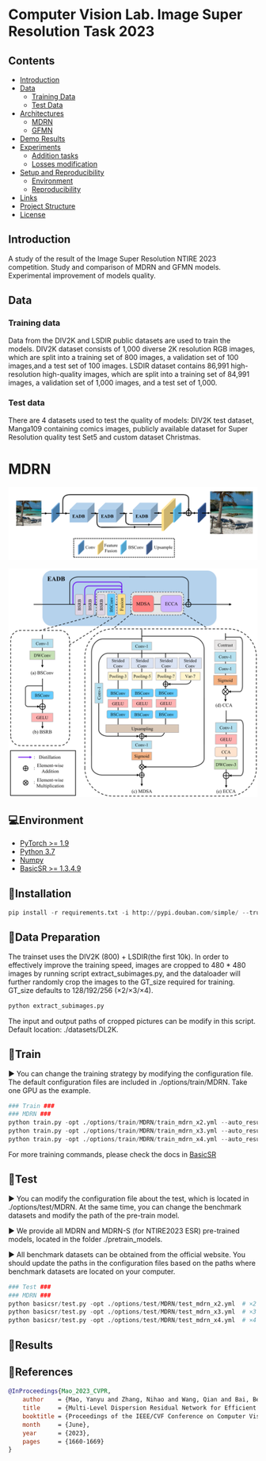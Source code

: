 # Computer Vision Lab. Image Super Resolution Task 2023
## Contents
- [Introduction](#introduction)
- [Data](#data)
  - [Training Data](#training-data)
  - [Test Data](#test-data)
- [Architectures](#architectures)
  - [MDRN](#mdrn)
  - [GFMN](#gfmn)
- [Demo Results](#demo)
- [Experiments](#experiments)
  - [Addition tasks](#dddition-tasks)
  - [Losses modification](#losses-modification)
- [Setup and Reproducibility](#setup-and-reproducibility)
  - [Environment](#environment)
  - [Reproducibility](#reproducibility)
- [Links](#links)
- [Project Structure](#project-structure)
- [License](#license)

## Introduction
A study of the result of the Image Super Resolution NTIRE 2023 competition. Study and comparison of MDRN and GFMN models. Experimental improvement of models quality.
## Data
### Training data
Data from the DIV2K and LSDIR public datasets are used to train the models. DIV2K dataset consists of 1,000 diverse 2K resolution RGB images, which are split into a training set of 800 images, a validation set of 100 images,and a test set of 100 images. LSDIR dataset contains 86,991 high-resolution high-quality images, which are split into a training set of 84,991 images, a validation set of 1,000 images, and a test set of 1,000.
### Test data
There are 4 datasets used to test the quality of models: DIV2K test dataset, Manga109 containing comics images, publicly available dataset for Super Resolution quality test Set5 and custom dataset Christmas.


# **MDRN**

![fig](README.assets/architecture.png)

![fig](README.assets/EADB_details.png)

## 💻Environment

- [PyTorch >= 1.9](https://pytorch.org/)
- [Python 3.7](https://www.python.org/downloads/)
- [Numpy](https://numpy.org/)
- [BasicSR >= 1.3.4.9](https://github.com/XPixelGroup/BasicSR)

## 🔧Installation

```python
pip install -r requirements.txt -i http://pypi.douban.com/simple/ --trusted-host pypi.douban.com
```

## 📜Data Preparation

The trainset uses the DIV2K (800) + LSDIR(the first 10k). In order to effectively improve the training speed, images are cropped to 480 * 480 images by running script extract_subimages.py, and the dataloader will further randomly crop the images to the GT_size required for training. GT_size defaults to 128/192/256 (×2/×3/×4). 

```python
python extract_subimages.py
```

The input and output paths of cropped pictures can be modify in this script. Default location: ./datasets/DL2K.

## 🚀Train

▶️ You can change the training strategy by modifying the configuration file. The default configuration files are included in ./options/train/MDRN. Take one GPU as the example.

```python
### Train ###
### MDRN ###
python train.py -opt ./options/train/MDRN/train_mdrn_x2.yml --auto_resume  # ×2
python train.py -opt ./options/train/MDRN/train_mdrn_x3.yml --auto_resume  # ×3
python train.py -opt ./options/train/MDRN/train_mdrn_x4.yml --auto_resume  # ×4
```

For more training commands, please check the docs in [BasicSR](https://github.com/XPixelGroup/BasicSR)

## :toilet:Test

▶️ You can modify the configuration file about the test, which is located in ./options/test/MDRN. At the same time, you can change the benchmark datasets and modify the path of the pre-train model. 

▶️ We provide all MDRN and MDRN-S (for NTIRE2023 ESR) pre-trained models, located in the folder ./pretrain_models.

▶️ All benchmark datasets can be obtained from the official website.  You should update the paths in the configuration files based on the paths where benchmark datasets are located on your computer.

```python
### Test ###
### MDRN ###
python basicsr/test.py -opt ./options/test/MDRN/test_mdrn_x2.yml  # ×2
python basicsr/test.py -opt ./options/test/MDRN/test_mdrn_x3.yml  # ×3
python basicsr/test.py -opt ./options/test/MDRN/test_mdrn_x4.yml  # ×4
```

## 🚩Results


## :rainbow:References

```bibtex
@InProceedings{Mao_2023_CVPR,
    author    = {Mao, Yanyu and Zhang, Nihao and Wang, Qian and Bai, Bendu and Bai, Wanying and Fang, Haonan and Liu, Peng and Li, Mingyue and Yan, Shengbo},
    title     = {Multi-Level Dispersion Residual Network for Efficient Image Super-Resolution},
    booktitle = {Proceedings of the IEEE/CVF Conference on Computer Vision and Pattern Recognition (CVPR) Workshops},
    month     = {June},
    year      = {2023},
    pages     = {1660-1669}
}
```

